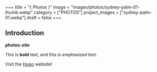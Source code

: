 +++
title = "{ Photos }"
image = "images/photos/sydney-palm-01-thumb.webp"
category = ["PHOTOS"]
project_images = ["sydney-palm-01.webp"]
draft = false
+++

## Introduction

**photos-site**

This is **bold** text, and this is *emphasized* text.

Visit the [Hugo](https://gohugo.io) website!